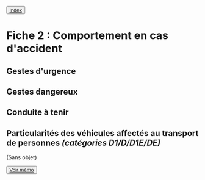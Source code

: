 <button class="button pbIndex"><a href="..">Index</a></button>

# Fiche 2 : Comportement en cas d'accident

## Gestes d'urgence

## Gestes dangereux

## Conduite à tenir

## Particularités des véhicules affectés au transport de personnes _(catégories D1/D/D1E/DE)_

(Sans objet)


<button><a href="Fiche02_memo.html">Voir mémo</a></button>
